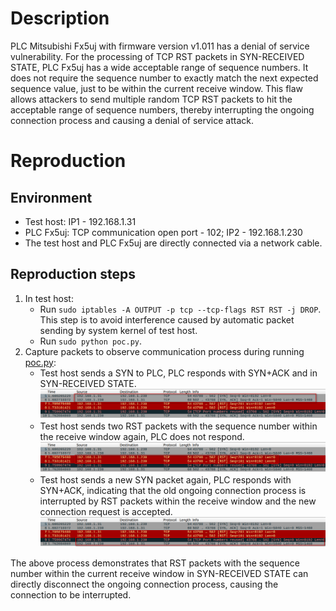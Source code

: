 # Description
PLC Mitsubishi Fx5uj with firmware version v1.011 has a denial of service vulnerability. For the processing of TCP RST packets in SYN-RECEIVED STATE, PLC Fx5uj has a wide acceptable range of sequence numbers. It does not require the sequence number to exactly match the next expected sequence value, just to be within the current receive window. This flaw allows attackers to send multiple random TCP RST packets to hit the acceptable range of sequence numbers, thereby interrupting the ongoing connection process and causing a denial of service attack.

# Reproduction
## Environment
* Test host: IP1 - 192.168.1.31
* PLC Fx5uj: TCP communication open port - 102; IP2 - 192.168.1.230
* The test host and PLC Fx5uj are directly connected via a network cable.

## Reproduction steps
1. In test host:
   * Run `sudo iptables -A OUTPUT -p tcp --tcp-flags RST RST -j DROP`. This step is to avoid interference caused by automatic packet sending by system kernel of test host.
   * Run `sudo python poc.py`. 
3. Capture packets to observe communication process during running [poc.py](https://github.com/zq-star/TCP-Vuln-Report/blob/master/PLC/Mitsubishi-Fx5uj/tcp-rst-in-syn-received/poc.py):
   * Test host sends a SYN to PLC, PLC responds with SYN+ACK and in SYN-RECEIVED STATE.
![packets1](https://github.com/zq-star/TCP-Vuln-Report/blob/master/PLC/pictures/mitsubishi-fx5uj/mitsubishi-fx5uj-tcp-rst-in-syn-received-1.png)
   * Test host sends two RST packets with the sequence number within the receive window again, PLC does not respond. ![packets2](https://github.com/zq-star/TCP-Vuln-Report/blob/master/PLC/pictures/mitsubishi-fx5uj/mitsubishi-fx5uj-tcp-rst-in-syn-received-2.png)
   * Test host sends a new SYN packet again, PLC responds with SYN+ACK, indicating that the old ongoing connection process is interrupted by RST packets within the receive window and the new connection request is accepted. ![packets3](https://github.com/zq-star/TCP-Vuln-Report/blob/master/PLC/pictures/mitsubishi-fx5uj/mitsubishi-fx5uj-tcp-rst-in-syn-received-3.png)
  
The above process demonstrates that RST packets with the sequence number within the current receive window in SYN-RECEIVED STATE can directly disconnect the ongoing connection process, causing the connection to be interrupted.







